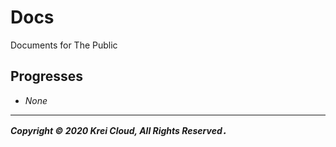 # Docs

Documents for The Public


## Progresses

- _None_


---

___Copyright &copy; 2020 Krei Cloud, All Rights Reserved．___
